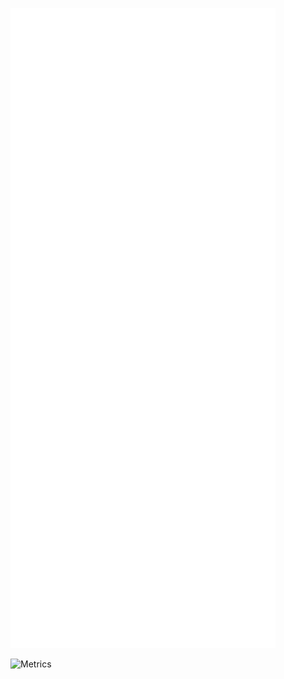 ![Metrics](https://raw.githubusercontent.com/ash-at-work/ash-at-work/main/github-metrics.svg)



![Metrics](https://metrics.lecoq.io/ash-at-work?template=classic&followup=1&stars=1&projects=1&languages=1&isocalendar=1&isocalendar.duration=half-year&projects.limit=1&stars.limit=4&config.timezone=Europe%2FLondon)
